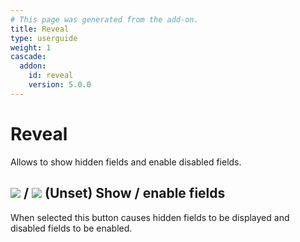 ```yaml
---
# This page was generated from the add-on.
title: Reveal
type: userguide
weight: 1
cascade:
  addon:
    id: reveal
    version: 5.0.0
---
```


# Reveal

Allows to show hidden fields and enable disabled fields.

## ![](/docs/desktop/addons/reveal/images/044.png) / ![](/docs/desktop/addons/reveal/images/043.png) (Unset) Show / enable fields

When selected this button causes hidden fields to be displayed and disabled fields to be enabled.
